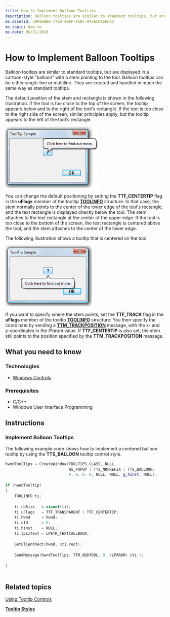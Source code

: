 ```yaml
---
title: How to Implement Balloon Tooltips
description: Balloon tooltips are similar to standard tooltips, but are displayed in a cartoon-style \ 0034;balloon \ 0034; with a stem pointing to the tool.
ms.assetid: 59FEA8B6-772D-4BEF-A18C-945EC6A56FA2
ms.topic: how-to
ms.date: 05/31/2018
---
```


# How to Implement Balloon Tooltips

Balloon tooltips are similar to standard tooltips, but are displayed in a cartoon-style "balloon" with a stem pointing to the tool. Balloon tooltips can be either single-line or multiline. They are created and handled in much the same way as standard tooltips.

The default position of the stem and rectangle is shown in the following illustration. If the tool is too close to the top of the screen, the tooltip appears below and to the right of the tool's rectangle. If the tool is too close to the right side of the screen, similar principles apply, but the tooltip appears to the left of the tool's rectangle.

![screen shot of a dialog box; a balloon tooltip with one line of text appears above and to the right of the target](images/tt-balloon.png)

You can change the default positioning by setting the **TTF\_CENTERTIP** flag in the **uFlags** member of the tooltip [**TOOLINFO**](/windows/win32/api/commctrl/ns-commctrl-tttoolinfoa) structure. In that case, the stem normally points to the center of the lower edge of the tool's rectangle, and the text rectangle is displayed directly below the tool. The stem attaches to the text rectangle at the center of the upper edge. If the tool is too close to the bottom of the screen, the text rectangle is centered above the tool, and the stem attaches to the center of the lower edge.

The following illustration shows a tooltip that is centered on the tool.

![screen shot of a dialog box; a balloon tooltip with one line of text appears centered below the target](images/tt-ballooncenter.png)

If you want to specify where the stem points, set the **TTF\_TRACK** flag in the **uFlags** member of the tooltip [**TOOLINFO**](/windows/win32/api/commctrl/ns-commctrl-tttoolinfoa) structure. You then specify the coordinate by sending a [**TTM\_TRACKPOSITION**](ttm-trackposition.md) message, with the x- and y-coordinates in the *lParam* value. If **TTF\_CENTERTIP** is also set, the stem still points to the position specified by the **TTM\_TRACKPOSITION** message.

## What you need to know

### Technologies

-   [Windows Controls](window-controls.md)

### Prerequisites

-   C/C++
-   Windows User Interface Programming

## Instructions

### Implement Balloon Tooltips

The following example code shows how to implement a centered balloon tooltip by using the **TTS\_BALLOON** tooltip control style.


```C++
hwndToolTips = CreateWindow(TOOLTIPS_CLASS, NULL, 
                            WS_POPUP | TTS_NOPREFIX | TTS_BALLOON, 
                            0, 0, 0, 0, NULL, NULL, g_hinst, NULL);

if (hwndTooltip)
{
    TOOLINFO ti;

    ti.cbSize   = sizeof(ti);
    ti.uFlags   = TTF_TRANSPARENT | TTF_CENTERTIP;
    ti.hwnd     = hwnd;
    ti.uId      = 0;
    ti.hinst    = NULL;
    ti.lpszText = LPSTR_TEXTCALLBACK;

    GetClientRect(hwnd, &ti.rect);

    SendMessage(hwndToolTips, TTM_ADDTOOL, 0, (LPARAM) &ti );

}
            
```



## Related topics

<dl> <dt>

[Using Tooltip Controls](using-tooltip-contro.md)
</dt> <dt>

[**Tooltip Styles**](tooltip-styles.md)
</dt> </dl>

 

 




